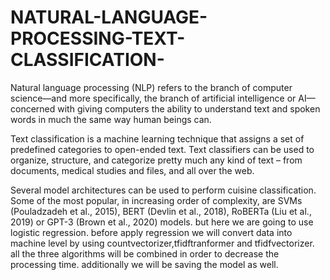 # NATURAL-LANGUAGE-PROCESSING-TEXT-CLASSIFICATION-
Natural language processing (NLP) refers to the branch of computer science—and more specifically, the branch of artificial intelligence or AI—concerned with giving computers the ability to understand text and spoken words in much the same way human beings can.

Text classification is a machine learning technique that assigns a set of predefined categories to open-ended text. Text classifiers can be used to organize, structure, and categorize pretty much any kind of text – from documents, medical studies and files, and all over the web.

Several model architectures can be used to perform cuisine classification. Some of the most popular, in increasing order of complexity, are SVMs (Pouladzadeh et al., 2015), BERT (Devlin et al., 2018), RoBERTa (Liu et al., 2019) or GPT-3 (Brown et al., 2020) models.
but here we are going to  use logistic regression.
before apply regression we will convert data into machine level by using countvectorizer,tfidftranformer and tfidfvectorizer.
all the three algorithms will be combined in order to decrease the processing time.
additionally we will be saving the model as well.

